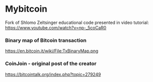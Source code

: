 # Mybitcoin

Fork of Shlomo Zeltsinger educational code presented in video tutorial: https://www.youtube.com/watch?v=np-_5coCaR0

### Binary map of Bitcoin transaction

https://en.bitcoin.it/wiki/File:TxBinaryMap.png

### CoinJoin - original post of the creator

https://bitcointalk.org/index.php?topic=279249

